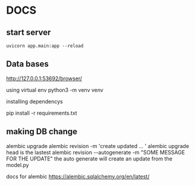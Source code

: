 # DOCS

## start server
`uvicorn app.main:app --reload `

## Data bases 
http://127.0.0.1:53692/browser/

using virtual env 
python3 -m venv venv

installing dependencys

pip install -r requirements.txt

## making DB change

alembic upgrade <number of version>
alembic revision -m 'create updated ... '
alembic upgrade head is the lastest
alembic revision --autogenerate -m "SOME MESSAGE FOR THE UPDATE"
the auto generate will create an update from the model.py

docs for alembic
https://alembic.sqlalchemy.org/en/latest/